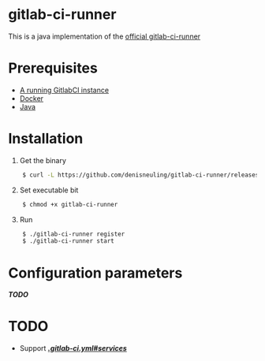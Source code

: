 gitlab-ci-runner
================

This is a java implementation of the [official gitlab-ci-runner](https://gitlab.com/gitlab-org/gitlab-ci-multi-runner)

# Prerequisites

* [A running GitlabCI instance](https://about.gitlab.com/gitlab-ci/)
* [Docker](https://www.docker.com/)
* [Java](https://www.java.com/)

# Installation

1. Get the binary

```bash
    $ curl -L https://github.com/denisneuling/gitlab-ci-runner/releases/download/1.0.0-rc1/gitlab-ci-runner-1.0.0-rc1-executable.jar -o gitlab-ci-runner
```

2. Set executable bit

```bash
    $ chmod +x gitlab-ci-runner
```

3. Run

```bash
    $ ./gitlab-ci-runner register
    $ ./gitlab-ci-runner start
```

# Configuration parameters

***TODO***

# TODO

* Support [***.gitlab-ci.yml#services***](http://doc.gitlab.com/ci/yaml/README.html)
